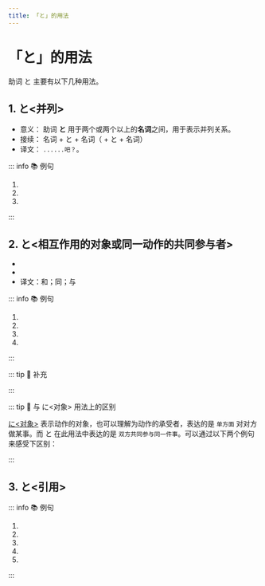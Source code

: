 ```yaml
---
title: 「と」的用法
---
```


# 「と」的用法

助词 と 主要有以下几种用法。

## 1. と<并列>

- 意义： 助词 **と** 用于两个或两个以上的**名词**之间，用于表示并列关系。
- 接续： 名词 + と + 名词（ + と + 名词）
- 译文： `......吧？`。

::: info :books: 例句

1. <grammer-content sentence="([家族/かぞく]は) 3[人/にん]です。[両親/りょうしん]**と**[私/わたし]です。" trans='家里有三个人。爸妈和我。' />
2. <grammer-content sentence="[高橋/たかはし]さん**と**[渡辺/わたなべ]さんは[語科/ごか][留学生/りゅうがくせい]です。" trans='高桥和渡边都是语言系留学生。' />
3. <grammer-content sentence="[家族/かぞく]は６[人/にん]で、[父/ちち]**と**[母/はは]**と**[祖母/そぼ]**と**[姉/あね]**と**[弟/おとうと]**と**[私/わたし]です。" trans='家里有六口人。爸爸、妈妈、奶奶、姐姐、弟弟还有我。' />

:::

## 2. と<相互作用的对象或同一动作的共同参与者>

- <grammer-content sentence="意义：表示**相互作用的对象**或者**同一动作的共同参与者**。" inline />
- <grammer-content sentence="接续：**指代人的名词** + と。有个比较常用的固定搭配：と[一緒/いっしょ]に，翻译为“和。。。一起”" inline />
- 译文：和；同；与

::: info :books: 例句

1. <grammer-content sentence="[日本人/にほんじん]の[学生/がくせい]**と**たくさん[話/はな]した。" trans='我跟日本学生说了很多话。' />
1. <grammer-content sentence="[兄/あに]は[私/わたし]の[友達/ともだち]**と**けっこんしました。" trans='我哥跟我的朋友结婚了。' />
1. <grammer-content sentence="[学生/がくせい]たちは[鄭/てい]さん**と**[一緒/いっしょ]に[紅葉/もみじ]を[見/み]に[行/い]きました。" trans='学生们跟小郑一起去看了枫叶。' />
1. <grammer-content sentence="[日曜日/にちようび]、[王/おう]さん**と**[一緒/いっしょ]に[映画/えいが]を[見/み]ました。" trans='周日跟小王一起去看了电影。' />

:::

::: tip :bookmark: 补充

<grammer-content sentence="以上述例句中的 **[兄/あに][私/わたし]の[友達/ともだち]とけっこんしました。** 为例，如果我们将句子中的 **は** 与 **と** 的位置调换一下，就变成：" />

<div class='bunpou-block'>

  <grammer-content sentence="[兄/あに]**と**[私/わたし]の[友達/ともだち]**は**けっこんしました。" trans='我哥跟我的朋友都结婚了。' />

</div>

<grammer-content sentence="此时，两个句子中 **と** 的用法就不一样了。前者表示的是**结婚这个同一动作的共同参与者**；而后者则是**列举**的用法。" />

:::

::: tip :bookmark: 与 に<对象> 用法上的区别

[に<对象>](./ni.md#3-に对象) 表示动作的对象，也可以理解为动作的承受者，表达的是 `单方面` 对对方做某事。而 と 在此用法中表达的是 `双方共同参与同一件事`。可以通过以下两个例句来感受下区别：

<div class='bunpou-block'>

  <grammer-content sentence="[私/わたし]は[母/はは]**に**[電話/でんわ]します。" trans='我给妈妈打电话，言下之意我单方面给妈妈打了电话，但是妈妈接没接不知道。' />
  <grammer-content sentence="[私/わたし]は[母/はは]**と**[電話/でんわ]します。" trans='我跟妈妈通电话，言下之意妈妈了电话。' />

</div>

:::

## 3. と<引用>

<grammer-content sentence="表示直接引用（直接引语）或提示内容,在书写时，所引用的内容**大多用「」**表示。" />

::: info :books: 例句

1. <grammer-content sentence="A: **「ファイル」**は[中国語/ちゅうごくご]で[何/なん]**と**[言/い]うんですか。" trans="A: 「ファイル」用中文怎么说？" />
2. <grammer-content sentence="B: “文件”です。" trans="B: 叫“文件”。" />
3. <grammer-content sentence="A: “手机”は[日本語/にほんご]で[何/なん]**と**[言/い]いますか。" trans="A: “手机”用日语怎么说？" />
4. <grammer-content sentence="B: **「[携帯電話/けいたいでんわ]」と**[言/い]います。" trans="B: 说成「携帯電話」。" />
5. <grammer-content sentence="[王/おう]**と**[申/もう]します。どうぞよろしくお[願/ねが]いします。" trans="我是小王。还请多多关照。" />

:::
